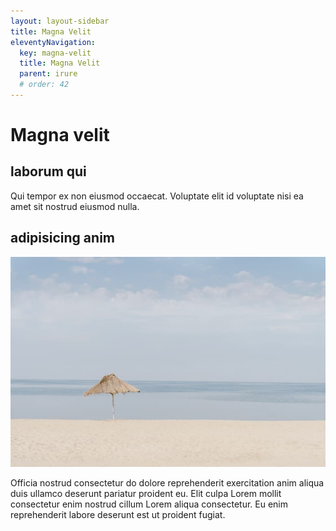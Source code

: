 ```yaml
---
layout: layout-sidebar
title: Magna Velit
eleventyNavigation:
  key: magna-velit
  title: Magna Velit
  parent: irure
  # order: 42
---
```


# Magna velit

## laborum qui

Qui tempor ex non eiusmod occaecat. Voluptate elit id voluptate nisi ea amet sit nostrud eiusmod nulla.

## adipisicing anim

<img class="bordered" src="/static/images/bulksplash-guybas-EoqOVrMgmSA.jpg" alt="bulksplash-guybas-EoqOVrMgmSA.jpg" />

Officia nostrud consectetur do dolore reprehenderit exercitation anim aliqua duis ullamco deserunt pariatur proident eu. Elit culpa Lorem mollit consectetur enim nostrud cillum Lorem aliqua consectetur. Eu enim reprehenderit labore deserunt est ut proident fugiat.
